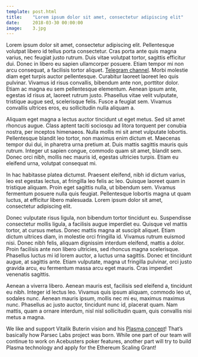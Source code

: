 ```yaml
---
template: post.html
title:    "Lorem ipsum dolor sit amet, consectetur adipiscing elit"
date:     2018-03-30 00:00:00
image:    3.jpg
---
```


Lorem ipsum dolor sit amet, consectetur adipiscing elit. Pellentesque volutpat libero id tellus porta consectetur. Cras porta ante quis magna varius, nec feugiat justo rutrum. Duis vitae volutpat tortor, sagittis efficitur dui. Donec in libero eu sapien ullamcorper posuere. Etiam tempor mi non arcu consequat, a facilisis tortor aliquet. [Telegram channel](https://t.me/acebusters). Morbi molestie diam eget turpis auctor pellentesque. Curabitur laoreet laoreet leo quis pulvinar. Vivamus id risus convallis, bibendum ante non, porttitor dolor. Etiam ac magna eu sem pellentesque elementum. Aenean ipsum ante, egestas id risus at, laoreet rutrum justo. Phasellus vitae velit vulputate, tristique augue sed, scelerisque felis. Fusce a feugiat sem. Vivamus convallis ultrices eros, eu sollicitudin nulla aliquam a.

Aliquam eget magna a lectus auctor tincidunt ut eget metus. Sed sit amet rhoncus augue. Class aptent taciti sociosqu ad litora torquent per conubia nostra, per inceptos himenaeos. Nulla mollis mi sit amet vulputate lobortis. Pellentesque blandit leo tortor, non maximus enim dictum et. Maecenas tempor dui dui, in pharetra urna pretium at. Duis mattis sagittis mauris quis rutrum. Integer ut sapien congue, commodo quam sit amet, blandit sem. Donec orci nibh, mollis nec mauris id, egestas ultricies turpis. Etiam eu eleifend urna, volutpat consequat mi.

In hac habitasse platea dictumst. Praesent eleifend, nibh id dictum varius, leo est egestas lectus, at fringilla leo felis ac leo. Quisque laoreet quam in tristique aliquam. Proin eget sagittis nulla, ut bibendum sem. Vivamus fermentum posuere nulla quis feugiat. Pellentesque lobortis magna ut quam luctus, at efficitur libero malesuada. Lorem ipsum dolor sit amet, consectetur adipiscing elit.

Donec vulputate risus ligula, non bibendum tortor tincidunt eu. Suspendisse consectetur mollis ligula, a facilisis augue imperdiet eu. Quisque vel mattis tortor, at cursus metus. Donec mattis magna at suscipit aliquet. Etiam dictum ultrices diam, in molestie orci fringilla id. Vivamus rutrum euismod nisi. Donec nibh felis, aliquam dignissim interdum eleifend, mattis a dolor. Proin facilisis ante non libero ultricies, sed rhoncus magna scelerisque. Phasellus luctus mi id lorem auctor, a luctus urna sagittis. Donec et tincidunt augue, at sagittis ante. Etiam vulputate, magna ut fringilla pulvinar, orci justo gravida arcu, eu fermentum massa arcu eget mauris. Cras imperdiet venenatis sagittis.

Aenean a viverra libero. Aenean mauris est, facilisis sed eleifend a, tincidunt eu nibh. Integer id lectus leo. Vivamus quis ipsum aliquam, commodo leo ut, sodales nunc. Aenean mauris ipsum, mollis nec mi eu, maximus maximus nunc. Phasellus ac justo auctor, tincidunt nunc id, placerat quam. Nam mattis, quam a ornare interdum, nisl nisl sollicitudin quam, quis convallis nisi metus a magna.

We like and support Vitalik Buterin vision and his [Plasma concept](https://plasma.io/)!
That’s basically how Parsec Labs project was born. While one part of our team will continue to work on Acebusters poker features, another part will try to build Plasma technology and apply for the Ethereum Scaling Grant!
